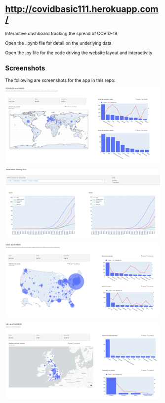 # http://covidbasic111.herokuapp.com/

Interactive dashboard tracking the spread of COVID-19

Open the .ipynb file for detail on the underlying data 

Open the .py file for the code driving the website layout and interactivity

## Screenshots
The following are screenshots for the app in this repo:

![Dash1](screenshots/Dash1.png)

![Dash2](screenshots/Dash2.png)

![Dash3](screenshots/Dash3.png)

![Dash4](screenshots/Dash4.png)
